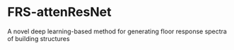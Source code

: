 # FRS-attenResNet
A novel deep learning-based method for generating floor response spectra of building structures
